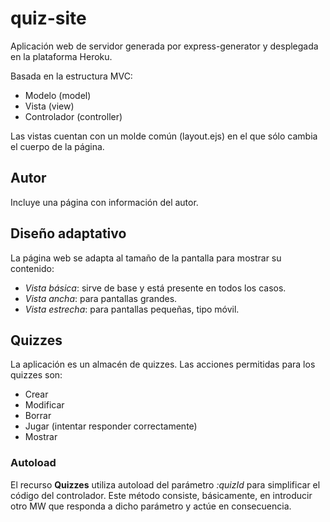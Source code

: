 # quiz-site
Aplicación web de servidor generada por express-generator y desplegada en la plataforma Heroku.

Basada en la estructura MVC:
* Modelo (model)
* Vista (view)
* Controlador (controller)

Las vistas cuentan con un molde común (layout.ejs) en el que sólo cambia el cuerpo de la página.
## Autor
Incluye una página con información del autor.
## Diseño adaptativo
La página web se adapta al tamaño de la pantalla para mostrar su contenido:
* *Vista básica*: sirve de base y está presente en todos los casos.
* *Vista ancha*: para pantallas grandes.
* *Vista estrecha*: para pantallas pequeñas, tipo móvil.
## Quizzes
La aplicación es un almacén de quizzes. Las acciones permitidas para los quizzes son:
* Crear
* Modificar
* Borrar
* Jugar (intentar responder correctamente)
* Mostrar
### Autoload
El recurso **Quizzes** utiliza autoload del parámetro *:quizId* para simplificar el código del controlador.
Este método consiste, básicamente, en introducir otro MW que responda a dicho parámetro y actúe en consecuencia.
